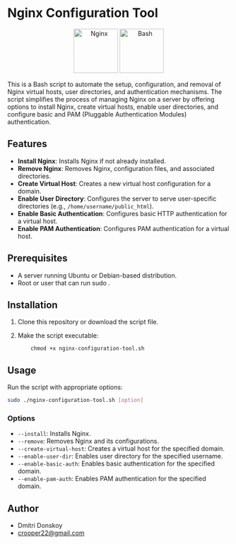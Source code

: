 # Nginx Configuration Tool

<p align="center">
    <img src="https://raw.githubusercontent.com/marwin1991/profile-technology-icons/refs/heads/main/icons/nginx.png" alt="Nginx" width="100" height="100">
    <img src="https://raw.githubusercontent.com/marwin1991/profile-technology-icons/refs/heads/main/icons/bash.png" alt="Bash" width="100" height="100">
</p>

This is a Bash script to automate the setup, configuration, and removal of Nginx virtual hosts, user directories, and authentication mechanisms. The script simplifies the process of managing Nginx on a server by offering options to install Nginx, create virtual hosts, enable user directories, and configure basic and PAM (Pluggable Authentication Modules) authentication.

## Features

- **Install Nginx**: Installs Nginx if not already installed.
- **Remove Nginx**: Removes Nginx, configuration files, and associated directories.
- **Create Virtual Host**: Creates a new virtual host configuration for a domain.
- **Enable User Directory**: Configures the server to serve user-specific directories (e.g., `/home/username/public_html`).
- **Enable Basic Authentication**: Configures basic HTTP authentication for a virtual host.
- **Enable PAM Authentication**: Configures PAM authentication for a virtual host.

## Prerequisites

- A server running Ubuntu or Debian-based distribution.
- Root or user that can run sudo .

## Installation

1. Clone this repository or download the script file.
2. Make the script executable:

    ```
        chmod +x nginx-configuration-tool.sh
    ```

## Usage

Run the script with appropriate options:

```bash
sudo ./nginx-configuration-tool.sh [option]
```

### Options

- `--install`: Installs Nginx.
- `--remove`: Removes Nginx and its configurations.
- `--create-virtual-host`: Creates a virtual host for the specified domain.
- `--enable-user-dir`: Enables user directory for the specified username.
- `--enable-basic-auth`: Enables basic authentication for the specified domain.
- `--enable-pam-auth`: Enables PAM authentication for the specified domain.

## Author

- Dmitri Donskoy
- crooper22@gmail.com